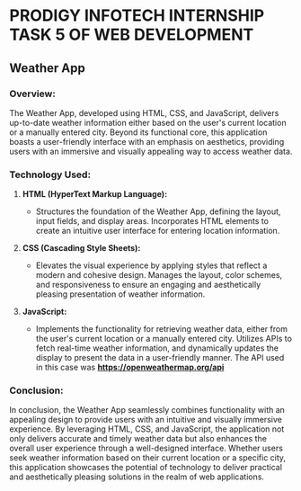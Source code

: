 # PRODIGY INFOTECH INTERNSHIP TASK 5 OF WEB DEVELOPMENT

## Weather App

### **Overview:**
The Weather App, developed using HTML, CSS, and JavaScript, delivers up-to-date weather information either based on the user's current location or a manually entered city. Beyond its functional core, this application boasts a user-friendly interface with an emphasis on aesthetics, providing users with an immersive and visually appealing way to access weather data.

### **Technology Used:**

1. **HTML (HyperText Markup Language):**
   - Structures the foundation of the Weather App, defining the layout, input fields, and display areas. Incorporates HTML elements to create an intuitive user interface for entering location information.

2. **CSS (Cascading Style Sheets):**
   - Elevates the visual experience by applying styles that reflect a modern and cohesive design. Manages the layout, color schemes, and responsiveness to ensure an engaging and aesthetically pleasing presentation of weather information.

3. **JavaScript:**
   - Implements the functionality for retrieving weather data, either from the user's current location or a manually entered city. Utilizes APIs to fetch real-time weather information, and dynamically updates the display to present the data in a user-friendly manner. The API used in this case was **https://openweathermap.org/api**

### **Conclusion:**
In conclusion, the Weather App seamlessly combines functionality with an appealing design to provide users with an intuitive and visually immersive experience. By leveraging HTML, CSS, and JavaScript, the application not only delivers accurate and timely weather data but also enhances the overall user experience through a well-designed interface. Whether users seek weather information based on their current location or a specific city, this application showcases the potential of technology to deliver practical and aesthetically pleasing solutions in the realm of web applications.
